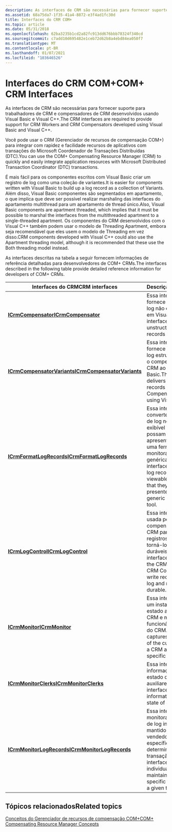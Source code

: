 ```yaml
---
description: As interfaces de CRM são necessárias para fornecer suporte para trabalhadores de CRM e compensadores de CRM desenvolvidos usando Visual Basic e Visual C++.
ms.assetid: 68a75da7-1f35-41a4-8872-e3f4ad1fc30d
title: Interfaces do CRM COM+
ms.topic: article
ms.date: 05/31/2018
ms.openlocfilehash: 62ba3235b1cd2a82fc913dd676bbb78324f340cd
ms.sourcegitcommit: c7add10d695482e1ceb72d62b8a4ebd84ea050f7
ms.translationtype: MT
ms.contentlocale: pt-BR
ms.lasthandoff: 01/07/2021
ms.locfileid: "103646526"
---
```

# <a name="com-crm-interfaces"></a><span data-ttu-id="099aa-103">Interfaces do CRM COM+</span><span class="sxs-lookup"><span data-stu-id="099aa-103">COM+ CRM Interfaces</span></span>

<span data-ttu-id="099aa-104">As interfaces de CRM são necessárias para fornecer suporte para trabalhadores de CRM e compensadores de CRM desenvolvidos usando Visual Basic e Visual C++.</span><span class="sxs-lookup"><span data-stu-id="099aa-104">The CRM interfaces are required to provide support for CRM Workers and CRM Compensators developed using Visual Basic and Visual C++.</span></span>

<span data-ttu-id="099aa-105">Você pode usar o CRM (Gerenciador de recursos de compensação COM+) para integrar com rapidez e facilidade recursos de aplicativos com transações do Microsoft Coordenador de Transações Distribuídas (DTC).</span><span class="sxs-lookup"><span data-stu-id="099aa-105">You can use the COM+ Compensating Resource Manager (CRM) to quickly and easily integrate application resources with Microsoft Distributed Transaction Coordinator (DTC) transactions.</span></span>

<span data-ttu-id="099aa-106">É mais fácil para os componentes escritos com Visual Basic criar um registro de log como uma coleção de variantes.</span><span class="sxs-lookup"><span data-stu-id="099aa-106">It is easier for components written with Visual Basic to build up a log record as a collection of Variants.</span></span> <span data-ttu-id="099aa-107">Além disso, Visual Basic componentes são segmentados em apartamento, o que implica que deve ser possível realizar marshaling das interfaces do apartamento multithread para um apartamento de thread único.</span><span class="sxs-lookup"><span data-stu-id="099aa-107">Also, Visual Basic components are apartment threaded, which implies that it must be possible to marshal the interfaces from the multithreaded apartment to a single-threaded apartment.</span></span> <span data-ttu-id="099aa-108">Os componentes do CRM desenvolvidos com o Visual C++ também podem usar o modelo de Threading Apartment, embora seja recomendável que eles usem o modelo de Threading em vez disso.</span><span class="sxs-lookup"><span data-stu-id="099aa-108">CRM components developed with Visual C++ could also use the Apartment threading model, although it is recommended that these use the Both threading model instead.</span></span>

<span data-ttu-id="099aa-109">As interfaces descritas na tabela a seguir fornecem informações de referência detalhadas para desenvolvedores de COM+ CRMs.</span><span class="sxs-lookup"><span data-stu-id="099aa-109">The interfaces described in the following table provide detailed reference information for developers of COM+ CRMs.</span></span>



| <span data-ttu-id="099aa-110">Interfaces do CRM</span><span class="sxs-lookup"><span data-stu-id="099aa-110">CRM interfaces</span></span>                                             | <span data-ttu-id="099aa-111">Descrição</span><span class="sxs-lookup"><span data-stu-id="099aa-111">Description</span></span>                                                                                                               |
|------------------------------------------------------------|---------------------------------------------------------------------------------------------------------------------------|
| [<span data-ttu-id="099aa-112">**ICrmCompensator**</span><span class="sxs-lookup"><span data-stu-id="099aa-112">**ICrmCompensator**</span></span>](/windows/desktop/api/ComSvcs/nn-comsvcs-icrmcompensator)                 | <span data-ttu-id="099aa-113">Essa interface fornece registros de log não estruturados em Visual C++.</span><span class="sxs-lookup"><span data-stu-id="099aa-113">This interface delivers unstructured log records in Visual C++.</span></span>                                                           |
| [<span data-ttu-id="099aa-114">**ICrmCompensatorVariants**</span><span class="sxs-lookup"><span data-stu-id="099aa-114">**ICrmCompensatorVariants**</span></span>](/windows/desktop/api/ComSvcs/nn-comsvcs-icrmcompensatorvariants) | <span data-ttu-id="099aa-115">Essa interface fornece registros de log estruturados para o compensador de CRM ao usar o Visual Basic.</span><span class="sxs-lookup"><span data-stu-id="099aa-115">This interface delivers structured log records to the CRM Compensator when using Visual Basic.</span></span>                            |
| [<span data-ttu-id="099aa-116">**ICrmFormatLogRecords**</span><span class="sxs-lookup"><span data-stu-id="099aa-116">**ICrmFormatLogRecords**</span></span>](/windows/desktop/api/ComSvcs/nn-comsvcs-icrmformatlogrecords)       | <span data-ttu-id="099aa-117">Essa interface converte os registros de log no formato exibível para que eles possam ser apresentados usando uma ferramenta de monitoramento genérica.</span><span class="sxs-lookup"><span data-stu-id="099aa-117">This interface converts the log records to viewable format so that they can be presented using a generic monitoring tool.</span></span> |
| [<span data-ttu-id="099aa-118">**ICrmLogControl**</span><span class="sxs-lookup"><span data-stu-id="099aa-118">**ICrmLogControl**</span></span>](/windows/desktop/api/ComSvcs/nn-comsvcs-icrmlogcontrol)                   | <span data-ttu-id="099aa-119">Essa interface é usada pelo compensador CRM e CRM para gravar registros no log e torná-los duráveis.</span><span class="sxs-lookup"><span data-stu-id="099aa-119">This interface is used by the CRM Worker and CRM Compensator to write records to the log and make them durable.</span></span>           |
| [<span data-ttu-id="099aa-120">**ICrmMonitor**</span><span class="sxs-lookup"><span data-stu-id="099aa-120">**ICrmMonitor**</span></span>](/windows/desktop/api/ComSvcs/nn-comsvcs-icrmmonitor)                         | <span data-ttu-id="099aa-121">Essa interface captura um instantâneo do estado atual de um CRM e mantém um funcionário específico do CRM.</span><span class="sxs-lookup"><span data-stu-id="099aa-121">This interface captures a snapshot of the current state of a CRM and holds a specific CRM clerk.</span></span>                          |
| [<span data-ttu-id="099aa-122">**ICrmMonitorClerks**</span><span class="sxs-lookup"><span data-stu-id="099aa-122">**ICrmMonitorClerks**</span></span>](/windows/desktop/api/ComSvcs/nn-comsvcs-icrmmonitorclerks)             | <span data-ttu-id="099aa-123">Essa interface obtém informações sobre o estado dos auxiliares.</span><span class="sxs-lookup"><span data-stu-id="099aa-123">This interface obtains information about the state of clerks.</span></span>                                                             |
| [<span data-ttu-id="099aa-124">**ICrmMonitorLogRecords**</span><span class="sxs-lookup"><span data-stu-id="099aa-124">**ICrmMonitorLogRecords**</span></span>](/windows/desktop/api/ComSvcs/nn-comsvcs-icrmmonitorlogrecords)     | <span data-ttu-id="099aa-125">Essa interface monitora os registros de log individuais mantidos por um vendedor de CRM específico para uma determinada transação.</span><span class="sxs-lookup"><span data-stu-id="099aa-125">This interface monitors the individual log records maintained by a specific CRM clerk for a given transaction.</span></span>            |



 

## <a name="related-topics"></a><span data-ttu-id="099aa-126">Tópicos relacionados</span><span class="sxs-lookup"><span data-stu-id="099aa-126">Related topics</span></span>

<dl> <dt>

[<span data-ttu-id="099aa-127">Conceitos do Gerenciador de recursos de compensação COM+</span><span class="sxs-lookup"><span data-stu-id="099aa-127">COM+ Compensating Resource Manager Concepts</span></span>](com--compensating-resource-manager-concepts.md)
</dt> </dl>

 

 




